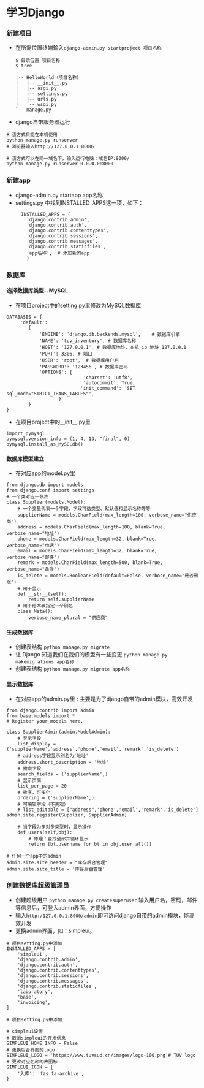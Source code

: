 # 学习Django

### 新建项目
* 在所需位置终端输入`django-admin.py startproject 项目名称`
  ```
  $ 目录位置 项目名称
  $ tree
  .
  |-- HelloWorld（项目名称）
  |   |-- __init__.py
  |   |-- asgi.py
  |   |-- settings.py
  |   |-- urls.py
  |   `-- wsgi.py
  `-- manage.py
  ```
* django自带服务器运行
```
# 该方式只能在本机使用
python manage.py runserver
# 浏览器输入http://127.0.0.1:8000/
```
```
# 该方式可以在同一域名下，输入运行电脑：域名IP:8000/
python manage.py runserver 0.0.0.0:8000
```

### 新建app

* django-admin.py startapp app名称
* settings.py 中找到INSTALLED_APPS这一项，如下：
  ```
    INSTALLED_APPS = (
      'django.contrib.admin',
      'django.contrib.auth',
      'django.contrib.contenttypes',
      'django.contrib.sessions',
      'django.contrib.messages',
      'django.contrib.staticfiles',
      'app名称',  # 添加新的app             
      )
  ```

### 数据库
#### 选择数据库类型--MySQL
* 在项目project中的setting.py里修改为MySQL数据库
```
DATABASES = {
     'default':
        {
            'ENGINE': 'django.db.backends.mysql',    # 数据库引擎
            'NAME': 'tuv_inventory', # 数据库名称
            'HOST': '127.0.0.1', # 数据库地址，本机 ip 地址 127.0.0.1
            'PORT': 3306, # 端口
            'USER': 'root',  # 数据库用户名
            'PASSWORD': '123456', # 数据库密码
            'OPTIONS': {
                            'charset': 'utf8',
                            'autocommit': True,
                           'init_command': 'SET sql_mode="STRICT_TRANS_TABLES"',
                   }
        }
}
```
* 在项目project中的__init__.py里
```
import pymysql
pymysql.version_info = (1, 4, 13, "final", 0)
pymysql.install_as_MySQLdb()
```
#### 数据库模型建立
* 在对应app的model.py里
```
from django.db import models
from django.conf import settings
# 一个类对应一张表 
class Supplier(models.Model):
    # 一个变量代表一个字段，字段可选类型、默认值和显示名称等等
    supplierName = models.CharField(max_length=100, verbose_name="供应商")
    address = models.CharField(max_length=100, blank=True, verbose_name="地址")
    phone = models.CharField(max_length=32, blank=True, verbose_name="电话")
    email = models.CharField(max_length=32, blank=True, verbose_name="邮件")
    remark = models.CharField(max_length=500, blank=True, verbose_name="备注")
    is_delete = models.BooleanField(default=False, verbose_name="是否删除")   
    # 用于显示
    def __str__(self):             
        return self.supplierName
    # 用于给本表指定一个别名
    class Meta():
        verbose_name_plural = "供应商"
```
#### 生成数据库
* 创建表结构
`python manage.py migrate`
* 让 Django 知道我们在我们的模型有一些变更
`python manage.py makemigrations app名称`
* 创建表结构
`python manage.py migrate app名称`
#### 显示数据库
* 在对应app的admin.py里
: 主要是为了django自带的admin模块，高效开发
```
from django.contrib import admin
from base.models import *
# Register your models here.

class SupplierAdmin(admin.ModelAdmin):
    # 显示字段
    list_display = ('supplierName','address','phone','email','remark','is_delete')
    # address字段显示别名为'地址'
    address.short_description = '地址'
    # 搜索字段
    search_fields = ('supplierName',)
    # 显示页面
    list_per_page = 20
    # 排序，可多个
    ordering = ('supplierName',)
    # 可编辑字段（不美观）
    # list_editable = ["address",'phone','email','remark','is_delete']
admin.site.register(Supplier, SupplierAdmin)
```
```
    # 当字段为多对多类型时，显示操作
    def users(self,obj):
        # 原理：查找全部并循环显示
        return [bt.username for bt in obj.user.all()]
```
```
# 任何一个app中的admin
admin.site.site_header = "库存后台管理"
admin.site.site_title = '库存后台管理'
```
### 创建数据库超级管理员
* 创建超级用户
`python manage.py createsuperuser`
输入用户名，密码，邮件等信息后，可登入admin界面，方便操作
* 输入`http:/127.0.0.1:8000/admin`即可访问django自带的admin模块，能高效开发
* 更换admin界面，如：simpleui。
```
# 项目setting.py中添加
INSTALLED_APPS = [
    'simpleui',
    'django.contrib.admin',
    'django.contrib.auth',
    'django.contrib.contenttypes',
    'django.contrib.sessions',
    'django.contrib.messages',
    'django.contrib.staticfiles',
    'laboratory',
    'base',
    'invoicing',
]
```
```
# 项目setting.py中添加

# simpleui设置
# 取消simpleui的开发信息
SIMPLEUI_HOME_INFO = False
# 更换后台界面的logo
SIMPLEUI_LOGO = 'https://www.tuvsud.cn/images/logo-100.png'# TUV logo
# 更改对应名称的表图标
SIMPLEUI_ICON = {
	'入库': 'fas fa-archive',
}
```
